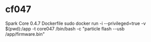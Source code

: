 # cf047
Spark Core 0.4.7 Dockerfile
sudo docker run -i --privileged=true -v $(pwd):/app -t core047 /bin/bash -c "particle flash --usb /app/firmware.bin"
